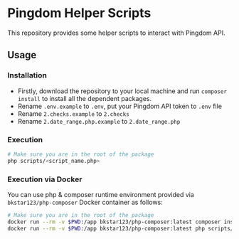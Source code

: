 # Pingdom Helper Scripts

This repository provides some helper scripts to interact with Pingdom API. 

## Usage

### Installation

- Firstly, download the repository to your local machine and run ```composer install``` to install all the dependent packages.  
- Rename ```.env.example``` to ```.env```, put your Pingdom API token to ```.env```  file  
- Rename ```2.checks.example``` to ```2.checks```  
- Rename ```2.date_range.php.example``` to ```2.date_range.php```  

### Execution

```bash
# Make sure you are in the root of the package
php scripts/<script_name.php>
```

### Execution via Docker

You can use php & composer runtime environment provided via ```bkstar123/php-composer``` Docker container as follows:   
```bash
# Make sure you are in the root of the package
docker run --rm -v $PWD:/app bkstar123/php-composer:latest composer install  # To install package dependencies
docker run --rm -v $PWD:/app bkstar123/php-composer:latest php scripts/<script_name.php>
```
